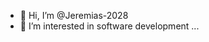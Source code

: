 - 👋 Hi, I’m @Jeremias-2028
- 👀 I’m interested in software development ...


<!---
Jeremias-2028/Jeremias-2028 is a ✨ special ✨ repository because its `README.md` (this file) appears on your GitHub profile.
You can click the Preview link to take a look at your changes.
--->
